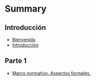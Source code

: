 # Summary

## Introducción

* [Bienvenida](README.md)
* [Introducción](chapter1.md)

## Parte 1

* [Marco normativo. Aspectos formales.](asdf.md)



